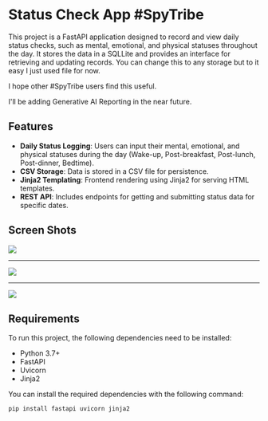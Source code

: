 # Status Check App #SpyTribe

This project is a FastAPI application designed to record and view daily status checks, such as mental, emotional, and physical statuses throughout the day. It stores the data in a SQLLite and provides an interface for retrieving and updating records. You can change this to any storage but to it easy I just used file for now.

I hope other #SpyTribe users find this useful.

I'll be adding Generative AI Reporting in the near future.

## Features

- **Daily Status Logging**: Users can input their mental, emotional, and physical statuses during the day (Wake-up, Post-breakfast, Post-lunch, Post-dinner, Bedtime).
- **CSV Storage**: Data is stored in a CSV file for persistence.
- **Jinja2 Templating**: Frontend rendering using Jinja2 for serving HTML templates.
- **REST API**: Includes endpoints for getting and submitting status data for specific dates.

## Screen Shots

![](https://snipboard.io/eP8LRm.jpg)

------------

![](https://snipboard.io/VWZs2y.jpg)

------------

![](https://snipboard.io/CWU26a.jpg)

## Requirements

To run this project, the following dependencies need to be installed:

- Python 3.7+
- FastAPI
- Uvicorn
- Jinja2

You can install the required dependencies with the following command:

```bash
pip install fastapi uvicorn jinja2
